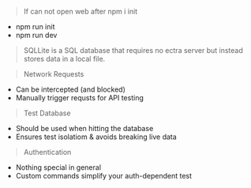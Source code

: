 
>If can not open web after npm i init
- npm run init
- npm run dev

>SQLLite is a SQL database that requires no ectra server but instead stores data in a local file.

>Network Requests
- Can be intercepted (and blocked)
- Manually trigger requsts for API testing

>Test Database
- Should be used when hitting the database
-  Ensures test isolatiom & avoids breaking live data

>Authentication
- Nothing special in general
- Custom commands simplify your auth-dependent test
